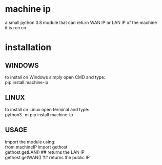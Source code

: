 # machine ip
 a small python 3.8 module that can return WAN IP or LAN IP of the machine it is run on
 
# installation
<h2>WINDOWS</h2><p>to install on Windows simply open CMD and type:<br>pip install machine-ip</p>
<h2>LINUX</h2><p>to install on Linux open terminal and type:<br>python3 -m pip install machine-ip</p>
<h2>USAGE</h2><p>import the module using:<br>from machineIP import gethost<br> gethost.getLAN() ## returns the LAN IP<br> gethost.getWAN() ## returns the public IP</p>

